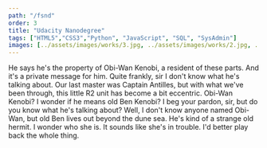 ```yaml
---
path: "/fsnd"
order: 3
title: "Udacity Nanodegree"
tags: ["HTML5","CSS3","Python", "JavaScript", "SQL", "SysAdmin"]
images: [../assets/images/works/3.jpg, ../assets/images/works/2.jpg, ../assets/images/works/1.jpg]
---
```


He says he's the property of Obi-Wan Kenobi, a resident of these parts. And it's a private message for him. Quite frankly, sir I don't know what he's talking about. Our last master was Captain Antilles, but with what we've been through, this little R2 unit has become a bit eccentric. Obi-Wan Kenobi? I wonder if he means old Ben Kenobi? I beg your pardon, sir, but do you know what he's talking about? Well, I don't know anyone named Obi-Wan, but old Ben lives out beyond the dune sea. He's kind of a strange old hermit. I wonder who she is. It sounds like she's in trouble. I'd better play back the whole thing.